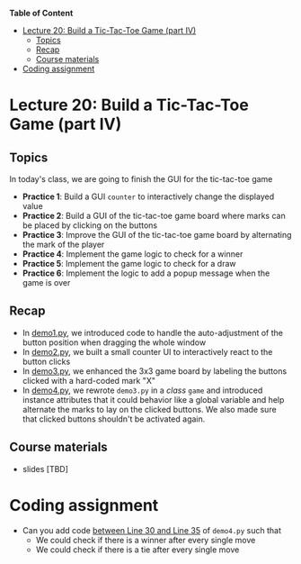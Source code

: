 
**Table of Content**
- [Lecture 20: Build a Tic-Tac-Toe Game (part IV)](#lecture-20-build-a-tic-tac-toe-game-part-iv)
  - [Topics](#topics)
  - [Recap](#recap)
  - [Course materials](#course-materials)
- [Coding assignment](#coding-assignment)

# Lecture 20: Build a Tic-Tac-Toe Game (part IV)

## Topics
In today's class, we are going to finish the GUI for the tic-tac-toe game
* **Practice 1**: Build a GUI `counter` to interactively change the displayed value
* **Practice 2**: Build a GUI of the tic-tac-toe game board where marks can be placed by clicking on the buttons
* **Practice 3**: Improve the GUI of the tic-tac-toe game board by alternating the mark of the player
* **Practice 4**: Implement the game logic to check for a winner
* **Practice 5**: Implement the game logic to check for a draw
* **Practice 6**: Implement the logic to add a popup message when the game is over

## Recap
* In [demo1.py](./demo1.py), we introduced code to handle the auto-adjustment of the button position when dragging the whole window
* In [demo2.py](./demo2.py), we built a small counter UI to interactively react to the button clicks
* In [demo3.py](./demo3.py), we enhanced the 3x3 game board by labeling the buttons clicked with a hard-coded mark "X"
* In [demo4.py](./demo4.py), we rewrote `demo3.py` in a *class* `game` and introduced instance attributes that it could behavior like a global variable and help alternate the marks to lay on the clicked buttons. We also made sure that clicked buttons shouldn't be activated again.


## Course materials
* slides [TBD]

# Coding assignment
* Can you add code [between Line 30 and Line 35](./demo4.py#L30-L35) of `demo4.py` such that
  * We could check if there is a winner after every single move
  * We could check if there is a tie after every single move
